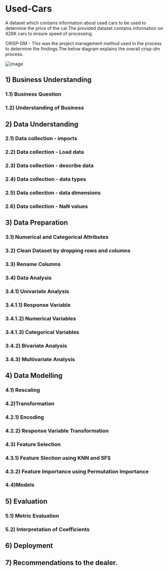 # Used-Cars
A dataset which contains information about used cars to be used to determine the price of the car.The provided dataset contains information on 426K cars to ensure speed of processing.

CRISP-DM - This was the project management method used in the process to determine the findings.The below diagram explains the overall crisp-dm process. 

![image](https://user-images.githubusercontent.com/11352167/203853032-bd86220f-7b03-4171-ac9d-b0644da7f1b1.png)

## 1) Business Understanding 
   ### 1.1) Business Question
   ### 1.2) Understanding of Business 
## 2) Data Understanding 
  ### 2.1) Data collection - imports
  ### 2.2) Data collection - Load data
  ### 2.3) Data collection - describe data
  ### 2.4) Data collection - data types
  ### 2.5) Data collection - data dimensions
  ### 2.6) Data collection - NaN values
## 3) Data Preparation
  ### 3.1) Numerical and Categorical Attributes
  ### 3.2) Clean Dataset by dropping rows and columns 
  ### 3.3) Rename Columns
  ### 3.4) Data Analysis
  ### 3.4.1) Univariate Analysis
  ### 3.4.1.1) Response Variable
  ### 3.4.1.2) Numerical Variables
  ### 3.4.1.3) Categorical Variables
  ### 3.4.2) Bivariate Analysis
  ### 3.4.3) Multivariate Analysis
## 4) Data Modelling 
  ### 4.1) Rescaling
  ### 4.2)Transformation
  ### 4.2.1) Encoding
  ### 4.2.2) Response Variable Transformation
  ### 4.3) Feature Selection
  ### 4.3.1) Feature Slection using KNN and SFS
  ### 4.3.2) Feature Importance using Permutation Importance
  ### 4.4)Models 
## 5) Evaluation 
  ### 5.1) Metric Evaluation
  ### 5.2) Interpretation of Coefficients
## 6) Deployment
## 7) Recommendations to the dealer. 



